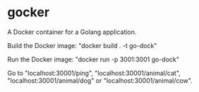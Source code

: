 # gocker
A Docker container for a Golang application.

Build the Docker image: "docker build . -t go-dock"

Run the Docker image: "docker run -p 3001:3001 go-dock"

Go to "localhost:30001/ping", "localhost:30001/animal/cat", "localhost:30001/animal/dog" or "localhost:30001/animal/cow".
